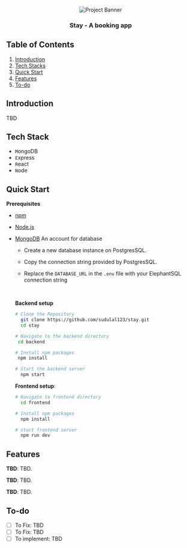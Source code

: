 <div align="center">
  <br />
    <a>
      <img src="" alt="Project Banner">
    </a>
  <br />
  <h3 align="center">Stay - A booking app</h3>
</div>

## <a name="table">Table of Contents</a>

1. [Introduction](#introduction)
2. [Tech Stacks](#tech-stacks)
3. [Quick Start](#quick-start)
4. [Features](#features)
5. [To-do](#to-do)

## <a name="introduction"> Introduction </a>

TBD

## <a name="tech-stacks"> Tech Stack </a>

- `M`ongoDB
- `E`xpress
- `R`eact
- `N`ode

## <a name="quick-start"> Quick Start </a>

**Prerequisites**

- [npm](https://www.npmjs.com/)
- [Node.js](https://nodejs.org/en)
- [MongoDB](https://www.mongodb.com/) An account for database
  - Create a new database instance on PostgresSQL.
  - Copy the connection string provided by PostgresSQL.

  - Replace the `DATABASE_URL` in the `.env` file with your ElephantSQL connection string

  <br/>

  **Backend setup**

  ```bash
  # Clone the Repository
    git clone https://github.com/sudulal123/stay.git
    cd stay

  # Navigate to the backend directory
   cd backend

  # Install npm packages
   npm install

  # Start the backend server
    npm start
  ```

  **Frontend setup**:

  ```bash
  # Navigate to frontend directory
    cd frontend

  # Install npm packages
    npm install

  # start frontend server
    npm run dev
  ```

## <a name="features"> Features </a>

**TBD**: TBD.

**TBD**: TBD.

**TBD**: TBD.

## <a name="to-do"> To-do </a>

- [ ] To Fix: TBD
- [ ] To Fix: TBD
- [ ] To implement: TBD
